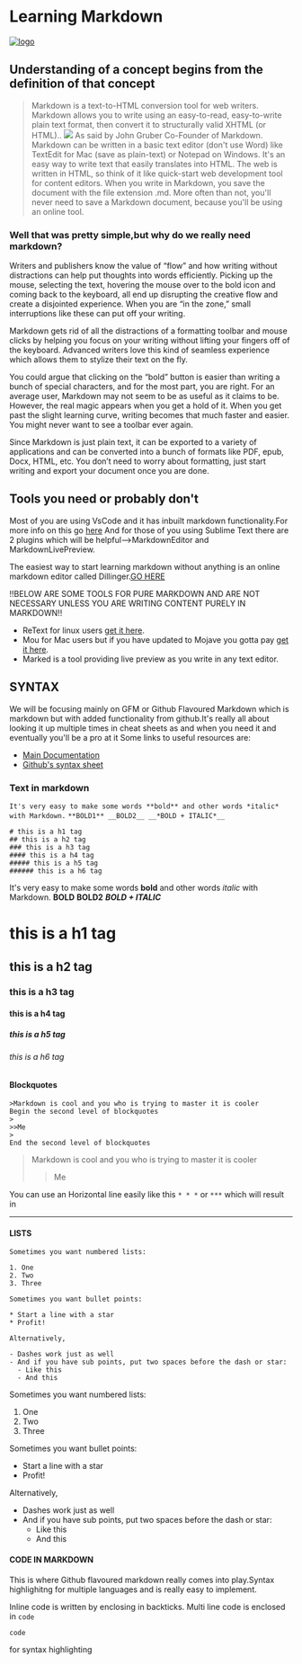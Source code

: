 # __Learning Markdown__
[![logo](https://appstore.home.mendix.com/logo/image?id=13359&changeddate=1415798995770)](https://www.google.com/url?sa=t&rct=j&q=&esrc=s&source=web&cd=3&cad=rja&uact=8&ved=2ahUKEwiLloKi3dThAhXadn0KHeAMC7YQFjACegQIDRAK&url=https%3A%2F%2Fen.wikipedia.org%2Fwiki%2FMarkdown&usg=AOvVaw29vUwtb3gVG6rhYhCaDfbr)
## Understanding of a concept begins from the definition of that concept
>Markdown is a text-to-HTML conversion tool for web writers. Markdown allows you to write using an easy-to-read, easy-to-write plain text format, then convert it to structurally valid XHTML (or HTML)..
                                                            ![](http://d3g9pb5nvr3u7.cloudfront.net/authors/530f8d77a968b97107b613f5/1383334665/256.png)
                                                            As said by John Gruber
                                                            Co-Founder of Markdown.
Markdown can be written in a basic text editor (don't use Word) like TextEdit for Mac (save as plain-text) or Notepad on Windows. It's an easy way to write text that easily translates into HTML. The web is written in HTML, so think of it like quick-start web development tool for content editors. When you write in Markdown, you save the document with the file extension .md. More often than not, you'll never need to save a Markdown document, because you'll be using an online tool.

### Well that was pretty simple,but why do we really need markdown?
Writers and publishers know the value of “flow” and how writing without distractions can help put thoughts into words efficiently. Picking up the mouse, selecting the text, hovering the mouse over to the bold icon and coming back to the keyboard, all end up disrupting the creative flow and create a disjointed experience. When you are “in the zone,” small interruptions like these can put off your writing.

Markdown gets rid of all the distractions of a formatting toolbar and mouse clicks by helping you focus on your writing without lifting your fingers off of the keyboard. Advanced writers love this kind of seamless experience which allows them to stylize their text on the fly.

 You could argue that clicking on the “bold” button is easier than writing a bunch of special characters, and for the most part, you are right. For an average user, Markdown may not seem to be as useful as it claims to be. However, the real magic appears when you get a hold of it. When you get past the slight learning curve, writing becomes that much faster and easier. You might never want to see a toolbar ever again.
 
Since Markdown is just plain text, it can be exported to a variety of applications and can be converted into a bunch of formats like PDF, epub, Docx, HTML, etc. You don’t need to worry about formatting, just start writing and export your document once you are done.

## Tools you need or probably don't
Most of you are using VsCode and it has inbuilt markdown functionality.For more info on this go [here](https://www.google.com/url?sa=t&rct=j&q=&esrc=s&source=web&cd=1&cad=rja&uact=8&ved=2ahUKEwiuwsPp4dThAhUJvo8KHee7DqYQFjAAegQIAxAB&url=https%3A%2F%2Fcode.visualstudio.com%2Fdocs%2Flanguages%2Fmarkdown&usg=AOvVaw3NgA89NiPOyA3JKf7DYaxq)
And for those of you using Sublime Text there are 2 plugins which will be helpful-->MarkdownEditor and MarkdownLivePreview.

The easiest way to start learning markdown without anything is an online markdown editor called Dillinger.[GO HERE](https://dillinger.io/)

!!BELOW ARE SOME TOOLS FOR PURE MARKDOWN AND ARE NOT NECESSARY UNLESS YOU ARE WRITING CONTENT PURELY IN MARKDOWN!!

- ReText for linux users [get it here](http://sourceforge.net/p/retext/home/ReText/).
- Mou for Mac users but if you have updated to Mojave you gotta pay [get it here](http://mouapp.com/).
- Marked is a tool providing live preview as you write in any text editor.
 
## SYNTAX
We will be focusing mainly on GFM or Github Flavoured Markdown which is markdown but with added functionality from github.It's really all about looking it up multiple times in cheat sheets as and when you need it and eventually you'll be a pro at it
Some links to useful resources are:

  * [Main Documentation](https://daringfireball.net/projects/markdown/syntax)
  * [Github's syntax sheet](https://guides.github.com/pdfs/markdown-cheatsheet-online.pdf)

### Text in markdown
`It's very easy to make some words **bold** and other words *italic* with Markdown.`
`**BOLD1** __BOLD2__ __*BOLD + ITALIC*__ `
~~~
# this is a h1 tag
## this is a h2 tag
### this is a h3 tag
#### this is a h4 tag
##### this is a h5 tag
###### this is a h6 tag
~~~


It's very easy to make some words **bold** and other words *italic* with Markdown.
**BOLD** __BOLD2__ __*BOLD + ITALIC*__ 
# this is a h1 tag
## this is a h2 tag
### this is a h3 tag
#### this is a h4 tag
##### this is a h5 tag
###### this is a h6 tag

#### Blockquotes
~~~
>Markdown is cool and you who is trying to master it is cooler
Begin the second level of blockquotes
>
>>Me
>
End the second level of blockquotes
~~~

>Markdown is cool and you who is trying to master it is cooler
>
>>Me
>

You can use an Horizontal line easily like this
`* * *` or `***` which will result in

***

#### LISTS

~~~
Sometimes you want numbered lists:

1. One
2. Two
3. Three

Sometimes you want bullet points:

* Start a line with a star
* Profit!

Alternatively,

- Dashes work just as well
- And if you have sub points, put two spaces before the dash or star:
  - Like this
  - And this
~~~

Sometimes you want numbered lists:

1. One
2. Two
3. Three

Sometimes you want bullet points:

* Start a line with a star
* Profit!

Alternatively,

- Dashes work just as well
- And if you have sub points, put two spaces before the dash or star:
  - Like this
  - And this

#### CODE IN MARKDOWN

This is where Github flavoured markdown really comes into play.Syntax highlighitng for multiple languages and is really easy to implement.

Inline code is written by enclosing in backticks.
Multi line code is enclosed in ``` code ```
```language name
code
``` 
for syntax highlighting

